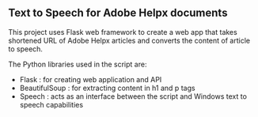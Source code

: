 ## Text to Speech for Adobe Helpx documents

This project uses Flask web framework to create a web app that takes shortened URL of Adobe Helpx articles and converts the content of article to speech.

The Python libraries used in the script are:

* Flask : for creating web application and API
* BeautifulSoup : for extracting content in h1 and p tags
* Speech : acts as an interface between the script and Windows text to speech capabilities
